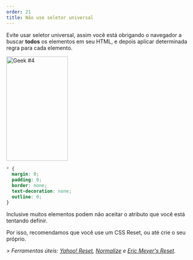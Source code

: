 ```yaml
---
order: 21
title: Não use seletor universal
---
```


Evite usar seletor universal, assim você está obrigando o navegador a buscar **todos** os elementos em seu HTML, e depois aplicar determinada regra para cada elemento.

<div class="img-right">
  <img id="geek-4" class="icos-geek" src="http://browserdiet.com/img/4.png" alt="Geek #4" width="162" height="275" />
</div>

```CSS
* {
  margin: 0;
  padding: 0;
  border: none;
  text-decoration: none;
  outline: 0;
}
```

Inclusive muitos elementos podem não aceitar o atributo que você está tentando definir.

Por isso, recomendamos que você use um CSS Reset, ou até crie o seu próprio.

*> Ferramentas úteis: [Yahoo! Reset](http://yui.yahooapis.com/2.9.0/build/reset/reset-min.css), [Normalize](http://necolas.github.com/normalize.css/) e [Eric Meyer's Reset](http://meyerweb.com/eric/tools/css/reset/).*
